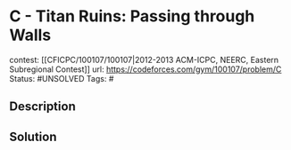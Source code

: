 # C - Titan Ruins: Passing through Walls

contest: [[CFICPC/100107/100107|2012-2013 ACM-ICPC, NEERC, Eastern Subregional Contest]]
url: https://codeforces.com/gym/100107/problem/C
Status: #UNSOLVED
Tags: #

## Description

## Solution

